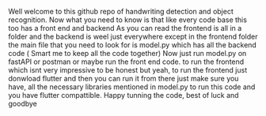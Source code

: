 Well welcome to this github repo of handwriting detection and object recognition. 
Now what you need to know is that like every code base this too has a front end and backend
As you can read the frontend is all in a folder and the backend is weel just everywhere except in the frontend folder
the main file that you need to look for is model.py which has all the backend code ( Smart me to keep all the code together)
Now just run model.py on fastAPI or postman or maybe run the front end code.
to run the frontend which isnt very impressive to be honest but yeah, to run the frontend just donwload flutter and then you can run it from there
just make sure you have, all the necessary libraries mentioned in model.py to run this code and you have flutter compattible.
Happy tunning the code, best of luck and goodbye
